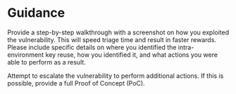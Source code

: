# Guidance

Provide a step-by-step walkthrough with a screenshot on how you exploited the vulnerability. This will speed triage time and result in faster rewards. Please include specific details on where you identified the intra-environment key reuse, how you identified it, and what actions you were able to perform as a result.

Attempt to escalate the vulnerability to perform additional actions. If this is possible, provide a full Proof of Concept (PoC).
